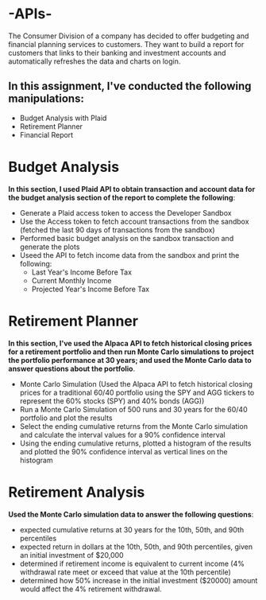 # -APIs-
The Consumer Division of a company has decided to offer budgeting and financial planning services to customers. They want to build a report for customers that links to their banking and investment accounts and automatically refreshes the data and charts on login.

## In this assignment, I've conducted the following manipulations:

- Budget Analysis with Plaid
- Retirement Planner
- Financial Report 

# Budget Analysis
__In this section, I used Plaid API to obtain transaction and account data for the budget analysis section of the report to complete the following__:

- Generate a Plaid access token to access the Developer Sandbox
- Use the Access token to fetch account transactions from the sandbox (fetched the last 90 days of transactions from the sandbox)
- Performed basic budget analysis on the sandbox transaction and generate the plots
- Useed the API to fetch income data from the sandbox and print the following: 
    - Last Year's Income Before Tax 
    - Current Monthly Income 
    - Projected Year's Income Before Tax

# Retirement Planner
__In this section, I've used the Alpaca API to fetch historical closing prices for a retirement portfolio and then run Monte Carlo simulations to project the portfolio performance at 30 years; and used the Monte Carlo data to answer questions about the portfolio__.

- Monte Carlo Simulation (Used the Alpaca API to fetch historical closing prices for a traditional 60/40 portfolio using the SPY and AGG tickers to represent the 60% stocks (SPY) and 40% bonds (AGG))
- Run a Monte Carlo Simulation of 500 runs and 30 years for the 60/40 portfolio and plot the results
- Select the ending cumulative returns from the Monte Carlo simulation and calculate the interval values for a 90% confidence interval
- Using the ending cumulative returns, plotted a histogram of the results and plotted the 90% confidence interval as vertical lines on the histogram

# Retirement Analysis
__Used the Monte Carlo simulation data to answer the following questions__:
- expected cumulative returns at 30 years for the 10th, 50th, and 90th percentiles
- expected return in dollars at the 10th, 50th, and 90th percentiles, given an initial investment of $20,000
- determined if retirement income is equivalent to current income (4% withdrawal rate meet or exceed that value at the 10th percentile)
- determined how 50% increase in the initial investment ($20000) amount would affect the 4% retirement withdrawal. 



